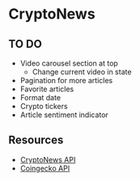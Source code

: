 # CryptoNews

## TO DO
- Video carousel section at top
    - Change current video in state
- Pagination for more articles
- Favorite articles
- Format date
- Crypto tickers
- Article sentiment indicator


## Resources
- [CryptoNews API](https://cryptonews-api.com/)
- [Coingecko API](https://www.coingecko.com/api/documentations/v3)

